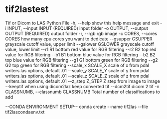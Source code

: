 # tif2lastest
Tif or Dicom to LAS Python File
  -h, --help            show this help message and exit
  -i INPUT, --input INPUT
                        (REQUIRED) input folder
  -o OUTPUT, --output OUTPUT
                        (REQUIRED) output folder
  -r, --rgb             rgb image
  -c CORES, --cores CORES
                        how many cpu cores you want to dedicate
  --gsupper GSUPPER     grayscale cutoff value, upper limit
  --gslower GSLOWER     grayscale cutoff value, lower limit
  --r1 R1               bottom red value for RGB filtering
  --r2 R2               top red value for RGB filtering
  --b1 B1               bottom blue value for RGB filtering
  --b2 B2               top blue value for RGB filtering
  --g1 G1               bottom green for RGB filtering
  --g2 G2               top green for RGB filtering
  --scale_x SCALE_X     scale of x from pdal writers.las options, default .01
  --scale_y SCALE_Y     scale of y from pdal writers.las options, default .01
  --scale_z SCALE_Z     scale of z from pdal writers.las options, default .01
  --z_step Z_STEP       Z step from image to image
  --keeptif             when using dicom2laz keep converted tif
  --dcm2tif             dicom 2 tif
  -n CLASSNUMB, --classnumb CLASSNUMB
                        Total number of classifications to add
                        
                        
  --CONDA ENVIRONMENT SETUP--
  conda create --name tif2las --file tif2lascondaenv.txt
